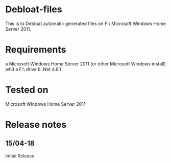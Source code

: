 # Debloat-files
This is to Debloat automatic generated files on F:\  Microsoft Windows Home Server 2011.

# Requirements
a Microsoft Windows Home Server 2011 (or other Microsoft Windows install) whit a F:\ drive
b .Net 4.6.1

# Tested on
Microsoft Windows Home Server 2011

# Release notes

## 15/04-18 
Initial Release
